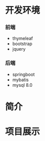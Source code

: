# 开发环境

### 前端

- thymeleaf
- bootstrap
- jquery



### 后端

- springboot
- mybatis
- mysql 8.0







# 简介









#  项目展示







